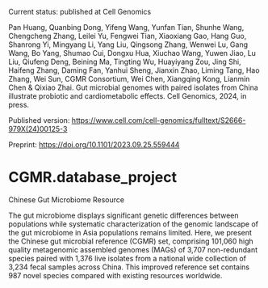 Current status: published at Cell Genomics

Pan Huang, Quanbing Dong, Yifeng Wang, Yunfan Tian, Shunhe Wang, Chengcheng Zhang, Leilei Yu, Fengwei Tian, Xiaoxiang Gao, Hang Guo, Shanrong Yi, Mingyang Li, Yang Liu, Qingsong Zhang, Wenwei Lu, Gang Wang, Bo Yang, Shumao Cui, Dongxu Hua, Xiuchao Wang, Yuwen Jiao, Lu Liu, Qiufeng Deng, Beining Ma, Tingting Wu, Huayiyang Zou, Jing Shi, Haifeng Zhang, Daming Fan, Yanhui Sheng, Jianxin Zhao, Liming Tang, Hao Zhang, Wei Sun, CGMR Consortium, Wei Chen, Xiangqing Kong, Lianmin Chen & Qixiao Zhai. Gut microbial genomes with paired isolates from China illustrate probiotic and cardiometabolic effects. Cell Genomics, 2024, in press.


Published version: https://www.cell.com/cell-genomics/fulltext/S2666-979X(24)00125-3

Preprint: https://doi.org/10.1101/2023.09.25.559444


# CGMR.database_project
Chinese Gut Microbiome Resource

The gut microbiome displays significant genetic differences between populations while systematic characterization of the genomic landscape of the gut microbiome in Asia populations remains limited. Here, we present the Chinese gut microbial reference (CGMR) set, comprising 101,060 high quality metagenomic assembled genomes (MAGs) of 3,707 non-redundant species paired with 1,376 live isolates from a national wide collection of 3,234 fecal samples across China. This improved reference set contains 987 novel species compared with existing resources worldwide.
